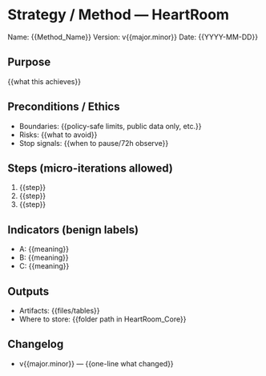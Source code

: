 # Strategy / Method — HeartRoom
Name: {{Method_Name}}    Version: v{{major.minor}}    Date: {{YYYY-MM-DD}}

## Purpose
{{what this achieves}}

## Preconditions / Ethics
- Boundaries: {{policy-safe limits, public data only, etc.}}
- Risks: {{what to avoid}}
- Stop signals: {{when to pause/72h observe}}

## Steps (micro-iterations allowed)
1) {{step}}
2) {{step}}
3) {{step}}

## Indicators (benign labels)
- A: {{meaning}}
- B: {{meaning}}
- C: {{meaning}}

## Outputs
- Artifacts: {{files/tables}}
- Where to store: {{folder path in HeartRoom_Core}}

## Changelog
- v{{major.minor}} — {{one-line what changed}}